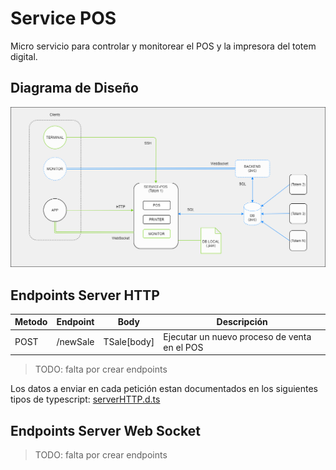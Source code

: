 # Service POS

Micro servicio para controlar y monitorear el POS y la impresora del totem digital.

## Diagrama de Diseño

![./docs/](./docs/integration-pos.drawio.png)

## Endpoints Server HTTP

| Metodo | Endpoint | Body        | Descripción                                  |
| ------ | -------- | ----------- | -------------------------------------------- |
| POST   | /newSale | TSale[body] | Ejecutar un nuevo proceso de venta en el POS |

> TODO: falta por crear endpoints

Los datos a enviar en cada petición estan documentados en los siguientes tipos de typescript:
[serverHTTP.d.ts](./src/@types/serverHTTP.d.ts)

## Endpoints Server Web Socket

> TODO: falta por crear endpoints
